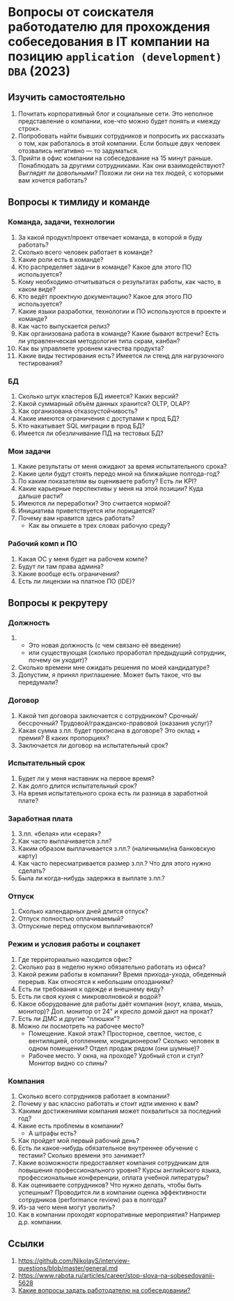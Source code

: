 # Вопросы от соискателя работодателю для прохождения собеседования в IT компании на позицию `application (development) DBA` (2023)

## Изучить самостоятельно 

1. Почитать корпоративный блог и социальные сети. 
   Это неполное представление о компании, кое-что можно будет понять и «между строк».
2. Попробовать найти бывших сотрудников и попросить их рассказать о том, как работалось в этой компании. 
   Если больше двух человек отозвались негативно — то задуматься.
3. Прийти в офис компании на собеседование на 15 минут раньше. Понаблюдать за другими сотрудниками. 
   Как они взаимодействуют? Выглядят ли довольными? Похожи ли они на тех людей, с которыми вам хочется работать?

## Вопросы к тимлиду и команде

### Команда, задачи, технологии
1. За какой продукт/проект отвечает команда, в которой я буду работать?
1. Сколько всего человек работает в команде?
1. Какие роли есть в команде?
1. Кто распределяет задачи в команде? Какое для этого ПО используется?
1. Кому необходимо отчитываться о результатах работы, как часто, в каком виде?
1. Кто ведёт проектную документацию? Какое для этого ПО используется?
1. Какие языки разработки, технологии и ПО используются в проекте и команде?
1. Как часто выпускается релиз?
1. Как организована работа в команде? Какие бывают встречи? Есть ли управленческая методология типа скрам, канбан?
1. Как вы управляете уровнем качества продукта?
1. Какие виды тестирования есть? Имеется ли стенд для нагрузочного тестирования?
  
### БД
1. Сколько штук кластеров БД имеется? Каких версий?
1. Какой суммарный объём данных хранится? OLTP, OLAP?
1. Как организована отказоустойчивость?
1. Какие имеются ограничения с доступами к прод БД? 
1. Кто накатывает SQL миграции в прод БД?
1. Имеется ли обезличивание ПД на тестовых БД?

### Мои задачи
1. Какие результаты от меня ожидают за время испытательного срока?
1. Какие цели будут стоять передо мной на ближайшие полгода-год?
1. По каким показателям вы оцениваете работу? Есть ли KPI?
1. Какие карьерные перспективы у меня на этой позиции? Куда дальше расти?
1. Имеются ли переработки? Это считается нормой?
1. Инициатива приветствуется или порицается? 
1. Почему вам нравится здесь работать?
   * Как вы опишете в трех словах рабочую среду?

### Рабочий комп и ПО  
1. Какая ОС у меня будет на рабочем компе?
1. Будут ли там права админа?
1. Какие вообще есть ограничения?
1. Есть ли лицензии на платное ПО (IDE)?
 

## Вопросы к рекрутеру

### Должность

1. * Это новая должность (с чем связано её введение) 
   * или существующая (сколько проработал предыдущий сотрудник, почему он уходит)?
1. Сколько времени мне ожидать решения по моей кандидатуре? 
1. Допустим, я принял приглашение. Может быть такое, что вы передумали?

### Договор 
1. Какой тип договора заключается с сотрудником? 
   Срочный/бессрочный? Трудовой/гражданско-правовой (оказания услуг)?
1. Какая сумма з.пл. будет прописана в договоре? Это оклад + премия? В каких пропорциях?
1. Заключается ли договор на испытательный срок?

### Испытательный срок

1. Будет ли у меня наставник на первое время?
1. Как долго длится испытательный срок?
1. На время испытательного срока есть ли разница в заработной плате?


### Заработная плата

1. З.пл. «белая» или «серая»?
1. Как часто выплачивается з.пл?
1. Каким образом выплачивается з.пл.? (наличными/на банковскую карту)
1. Как часто пересматривается размер з.пл.? Что для этого нужно сделать?
1. Была ли когда-нибудь задержка в выплате з.пл.?

### Отпуск

1. Сколько календарных дней длится отпуск?
1. Отпуск полностью оплачиваемый?
1. Отпускные перед отпуском выплачиваются?

### Режим и условия работы и соцпакет

1. Где территориально находится офис?
1. Сколько раз в неделю нужно обязательно работать из офиса?
1. Какой режим работы в компании? Время прихода-ухода, обеденный перерыв. Как относятся к небольшим опозданиям?
1. Есть ли требования к одежде и внешнему виду?
1. Есть ли своя кухня c микроволновкой и водой?
1. Какое оборудование для работы даёт компания (ноут, клава, мышь, монитор)? Доп. монитор от 24" и кресло домой дают на прокат?
1. Есть ли ДМС и другие "плюшки"?
1. Можно ли посмотреть на рабочее место?
   * Помещение. Какой этаж? Просторное, светлое, чистое, с вентиляцией, отоплением, кондиционером? 
     Сколько человек в одном помещении? Отдел продаж рядом (они шумные)?
   * Рабочее место. У окна, на проходе? Удобный стол и стул? Монитор видно со спины?

### Компания

1. Сколько всего сотрудников работает в компании?
1. Почему у вас классно работать и стоит идти именно к вам?
1. Какими достижениями компания может похвалиться за последний год?
1. Какие есть проблемы в компании?
   * А штрафы есть?
1. Как пройдет мой первый рабочий день?
1. Есть ли какое-нибудь обязательное внутреннее обучение с тестами? Сколько времени это занимает?
1. Какие возможности предоставляет компания сотрудникам для повышения профессионального уровня?
   Курсы английского языка, профессиональные конференции, оплата учебной литературы?
1. Как оцениваете сотрудников? Что нужно делать, чтобы быть успешным?
   Проводится ли в компании оценка эффективности сотрудников (performance review) раз в полгода?
1. Из-за чего меня могут уволить?
1. Как в компании проходят корпоративные мероприятия? Например д.р. компании.

## Ссылки
1. https://github.com/NikolayS/interview-questions/blob/master/general.md
1. https://www.rabota.ru/articles/career/stop-slova-na-sobesedovanii-5628
1. [Какие вопросы задать работодателю на собеседовании?](https://habr.com/ru/post/655631/)
